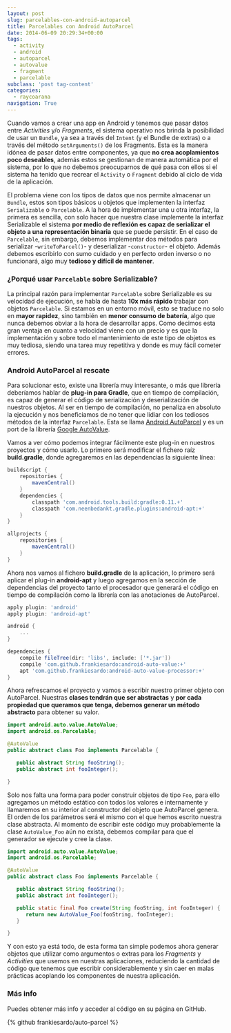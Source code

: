 ```yaml
---
layout: post
slug: parcelables-con-android-autoparcel
title: Parcelables con Android AutoParcel
date: 2014-06-09 20:29:34+00:00
tags:
  - activity
  - android
  - autoparcel
  - autovalue
  - fragment
  - parcelable
subclass: 'post tag-content'
categories:
  - raycoarana
navigation: True
---
```


Cuando vamos a crear una app en Android y tenemos que pasar datos entre *Activities* y/o *Fragments*, el sistema operativo nos brinda la posibilidad de usar un `Bundle`, ya sea a través del `Intent` (y el Bundle de extras) o a través del método `setArguments()` de los Fragments. Esta es la manera idónea de pasar datos entre componentes, ya que **no crea acoplamientos poco deseables**, además estos se gestionan de manera automática por el sistema, por lo que no debemos preocuparnos de qué pasa con ellos si el sistema ha tenido que recrear el `Activity` o `Fragment` debido al ciclo de vida de la aplicación.

El problema viene con los tipos de datos que nos permite almacenar un `Bundle`, estos son tipos básicos u objetos que implementen la interfaz `Serializable` o `Parcelable`. A la hora de implementar una u otra interfaz, la primera es sencilla, con solo hacer que nuestra clase implemente la interfaz Serializable el sistema **por medio de reflexión es capaz de serializar el objeto a una representación binaria** que se puede persistir. En el caso de `Parcelable`, sin embargo, debemos implementar dos métodos para serializar -`writeToParcel()`- y deserializar -`constructor`- el objeto. Además debemos escribirlo con sumo cuidado y en perfecto orden inverso o no funcionará, algo muy **tedioso y difícil de mantener**.

<!--more-->

### ¿Porqué usar `Parcelable` sobre Serializable?

La principal razón para implementar `Parcelable` sobre Serializable es su velocidad de ejecución, se habla de hasta **10x más rápido** trabajar con objetos `Parcelable`. Si estamos en un entorno móvil, esto se traduce no solo en **mayor rapidez**, sino también en **menor consumo de batería**, algo que nunca debemos obviar a la hora de desarrollar apps.
Como decimos esta gran ventaja en cuanto a velocidad viene con un precio y es que la implementación y sobre todo el mantenimiento de este tipo de objetos es muy tediosa, siendo una tarea muy repetitiva y donde es muy fácil cometer errores.

### Android AutoParcel al rescate

Para solucionar esto, existe una librería muy interesante, o más que librería deberíamos hablar de **plug-in para Gradle**, que en tiempo de compilación, es capaz de generar el código de serialización y deserialización de nuestros objetos. Al ser en tiempo de compilación, no penaliza en absoluto la ejecución y nos beneficiamos de no tener que lidiar con los tediosos métodos de la interfaz `Parcelable`. Esta se llama [Android AutoParcel](https://github.com/frankiesardo/auto-parcel) y es un port de la librería [Google AutoValue](https://github.com/google/auto/tree/master/value).

Vamos a ver cómo podemos integrar fácilmente este plug-in en nuestros proyectos y cómo usarlo. Lo primero será modificar el fichero raíz **build.gradle**, donde agregaremos en las dependencias la siguiente línea:

```groovy
buildscript {
    repositories {
        mavenCentral()
    }
    dependencies {
        classpath 'com.android.tools.build:gradle:0.11.+'
        classpath 'com.neenbedankt.gradle.plugins:android-apt:+'
    }
}

allprojects {
    repositories {
        mavenCentral()
    }
}
```

Ahora nos vamos al fichero **build.gradle** de la aplicación, lo primero será aplicar el plug-in **android-apt** y luego agregamos en la sección de dependencias del proyecto tanto el procesador que generará el código en tiempo de compilación como la librería con las anotaciones de AutoParcel.

```groovy
apply plugin: 'android'
apply plugin: 'android-apt'

android {
    ...
}

dependencies {
    compile fileTree(dir: 'libs', include: ['*.jar'])
    compile 'com.github.frankiesardo:android-auto-value:+'
    apt 'com.github.frankiesardo:android-auto-value-processor:+'
}
```

Ahora refrescamos el proyecto y vamos a escribir nuestro primer objeto con AutoParcel. Nuestras **clases tendrán que ser abstractas** y **por cada propiedad que queramos que tenga, debemos generar un método abstracto** para obtener su valor.

```java
import android.auto.value.AutoValue;
import android.os.Parcelable;

@AutoValue
public abstract class Foo implements Parcelable {

   public abstract String fooString();
   public abstract int fooInteger();

}
```

Solo nos falta una forma para poder construir objetos de tipo `Foo`, para ello agregamos un método estático con todos los valores e internamente y llamaremos en su interior al constructor del objeto que AutoParcel genera. El orden de los parámetros será el mismo con el que hemos escrito nuestra clase abstracta. Al momento de escribir este código muy probablemente la clase `AutoValue_Foo` aún no exista, debemos compilar para que el generador se ejecute y cree la clase.

```java
import android.auto.value.AutoValue;
import android.os.Parcelable;

@AutoValue
public abstract class Foo implements Parcelable {

   public abstract String fooString();
   public abstract int fooInteger();

   public static final Foo create(String fooString, int fooInteger) {
      return new AutoValue_Foo(fooString, fooInteger);
   }

}
```

Y con esto ya está todo, de esta forma tan simple podemos ahora generar objetos que utilizar como argumentos o extras para los _Fragments_ y _Activities_ que usemos en nuestras aplicaciones, reduciendo la cantidad de código que tenemos que escribir considerablemente y sin caer en malas prácticas acoplando los componentes de nuestra aplicación.

### Más info

Puedes obtener más info y acceder al código en su página en GitHub.

{% github frankiesardo/auto-parcel %}

